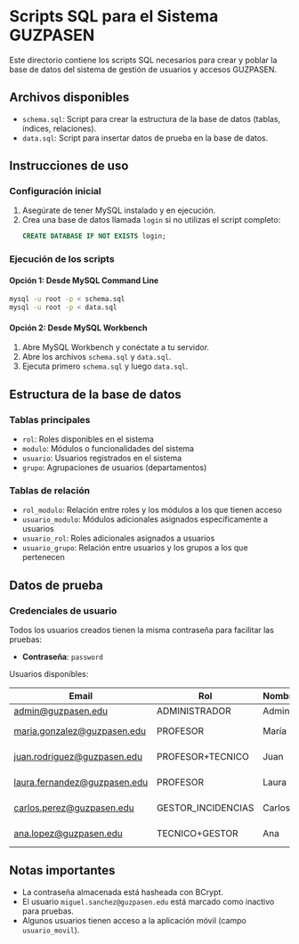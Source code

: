 # Scripts SQL para el Sistema GUZPASEN

Este directorio contiene los scripts SQL necesarios para crear y poblar la base de datos del sistema de gestión de usuarios y accesos GUZPASEN.

## Archivos disponibles

- `schema.sql`: Script para crear la estructura de la base de datos (tablas, índices, relaciones).
- `data.sql`: Script para insertar datos de prueba en la base de datos.

## Instrucciones de uso

### Configuración inicial

1. Asegúrate de tener MySQL instalado y en ejecución.
2. Crea una base de datos llamada `login` si no utilizas el script completo:
   ```sql
   CREATE DATABASE IF NOT EXISTS login;
   ```

### Ejecución de los scripts

#### Opción 1: Desde MySQL Command Line

```bash
mysql -u root -p < schema.sql
mysql -u root -p < data.sql
```

#### Opción 2: Desde MySQL Workbench

1. Abre MySQL Workbench y conéctate a tu servidor.
2. Abre los archivos `schema.sql` y `data.sql`.
3. Ejecuta primero `schema.sql` y luego `data.sql`.

## Estructura de la base de datos

### Tablas principales

- `rol`: Roles disponibles en el sistema
- `modulo`: Módulos o funcionalidades del sistema
- `usuario`: Usuarios registrados en el sistema
- `grupo`: Agrupaciones de usuarios (departamentos)

### Tablas de relación

- `rol_modulo`: Relación entre roles y los módulos a los que tienen acceso
- `usuario_modulo`: Módulos adicionales asignados específicamente a usuarios
- `usuario_rol`: Roles adicionales asignados a usuarios
- `usuario_grupo`: Relación entre usuarios y los grupos a los que pertenecen

## Datos de prueba

### Credenciales de usuario

Todos los usuarios creados tienen la misma contraseña para facilitar las pruebas:

- **Contraseña**: `password`

Usuarios disponibles:

| Email                       | Rol              | Nombre | Apellidos       |
|-----------------------------|------------------|--------|----------------|
| admin@guzpasen.edu          | ADMINISTRADOR    | Admin  | Sistema        |
| maria.gonzalez@guzpasen.edu | PROFESOR         | María  | González López |
| juan.rodriguez@guzpasen.edu | PROFESOR+TECNICO | Juan   | Rodríguez Martín |
| laura.fernandez@guzpasen.edu| PROFESOR         | Laura  | Fernández Ruiz |
| carlos.perez@guzpasen.edu   | GESTOR_INCIDENCIAS | Carlos | Pérez Díaz    |
| ana.lopez@guzpasen.edu      | TECNICO+GESTOR   | Ana    | López García   |

## Notas importantes

- La contraseña almacenada está hasheada con BCrypt.
- El usuario `miguel.sanchez@guzpasen.edu` está marcado como inactivo para pruebas.
- Algunos usuarios tienen acceso a la aplicación móvil (campo `usuario_movil`).
